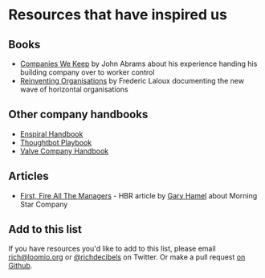 # Resources that have inspired us

## Books

* [Companies We Keep](https://www.chelseagreen.com/companies-we-keep) by John Abrams about his experience handing his building company over to worker control
* [Reinventing Organisations](http://www.reinventingorganizations.com) by Frederic Laloux documenting the new wave of horizontal organisations

## Other company handbooks

* [Enspiral Handbook](http://handbook.enspiral.com)
* [Thoughtbot Playbook](https://thoughtbot.com/playbook)
* [Valve Company Handbook](http://www.valvesoftware.com/company/Valve_Handbook_LowRes.pdf)

## Articles

* [First, Fire All The Managers](https://hbr.org/2011/12/first-lets-fire-all-the-managers) - HBR article by [Gary Hamel](https://twitter.com/profhamel) about Morning Star Company

## Add to this list

If you have resources you'd like to add to this list, please email rich@loomio.org or [@richdecibels](http://twitter.com/richdecibels) on Twitter. Or make a pull request [on Github](https://github.com/loomio/loomio-coop-handbook).

